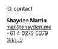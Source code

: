 Id: contact

**Shayden Martin**  
<mail@shayden.me>  
+61 4 0273 6379  
_[Github](https://github.com/shdzzl)_  
